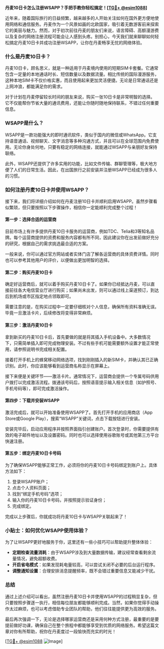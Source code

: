 **丹麦10日卡怎么注册WSAPP？手把手教你轻松搞定！[[TG💪+ @esim1088](https://t.me/s/esim1088)]**

近年来，随着国际旅行的日益频繁，越来越多的人开始关注如何在国外更方便地使用网络和通信服务。丹麦作为一个风景如画的北欧国家，吸引着无数游客前来探索它的美丽与魅力。然而，对于初次前往丹麦的朋友们来说，语言障碍、高额漫游费以及复杂的网络注册流程可能会让人感到头疼。别担心，今天我们就来聊聊如何轻松搞定丹麦10日卡并成功注册WSAPP，让你在丹麦畅享无忧的网络体验。

### 什么是丹麦10日卡？

丹麦10日卡，顾名思义，就是一种适用于丹麦境内使用的短期SIM卡套餐。它通常包含一定量的本地通话时长、短信数量以及数据流量。相比传统的国际漫游服务，这种本地SIM卡不仅价格实惠，而且使用起来更加灵活便捷。无论是日常通话还是上网冲浪，都能满足你的需求。

对于计划在丹麦停留较长时间的朋友来说，购买一张10日卡是非常明智的选择。它不仅能帮你节省大量的通讯费用，还能让你随时随地保持联系，不错过任何重要信息。

### WSAPP是什么？

WSAPP是一款功能强大的即时通讯软件，类似于国内的微信或WhatsApp。它支持语音通话、视频聊天、文字消息等多种沟通方式，并且可以在全球范围内免费使用。无论你身处何地，只要有稳定的网络连接，就能通过WSAPP与亲朋好友保持联络。

此外，WSAPP还提供了许多实用的功能，比如文件传输、群聊管理等，极大地方便了人们的日常生活。因此，在出国旅行之前安装并注册WSAPP已经成为很多人的习惯。

### 如何注册丹麦10日卡并使用WSAPP？

接下来，我们将详细介绍如何在丹麦注册10日卡并顺利启用WSAPP。虽然步骤看似繁琐，但只要按照以下步骤操作，相信你一定能顺利完成整个过程！

#### 第一步：选择合适的运营商

目前市场上有许多提供丹麦10日卡服务的运营商，例如TDC、Telia和3等知名品牌。每个运营商提供的资费和服务内容都有所不同，因此建议你在出发前做好充分的研究，根据自己的需求挑选最合适的方案。

一般来说，你可以通过官方网站或者实体门店了解各运营商的具体资费详情。同时也可以参考其他用户的评价，以便做出更加明智的选择。

#### 第二步：购买丹麦10日卡

确定好运营商后，就可以着手购买丹麦10日卡了。如果你已经抵达丹麦，可以直接前往各大电信营业厅进行购买；如果尚未出发，则可以通过线上渠道预订，到达后到机场或市区指定地点领取即可。

需要注意的是，在购买过程中一定要仔细核对个人信息，确保所有资料准确无误。毕竟一旦激活卡片，后续修改将变得非常麻烦。

#### 第三步：激活丹麦10日卡

拿到新买的丹麦10日卡后，首先要做的就是将其插入手机设备中。大多数情况下，只需简单插入即可完成物理安装。不过有些手机可能需要额外设置才能正常使用，请参照说明书完成相关配置。

接着打开手机上的蜂窝移动网络选项，找到刚刚插入的新SIM卡，并确认其已正确识别。此时，你应该能够看到运营商名称显示在屏幕上。

接下来便是关键环节——激活卡片。通常情况下，运营商会提供一个专属号码供用户拨打以完成激活流程。拨通该号码后，按照语音提示输入相关信息（如护照号、手机号码等），即可完成激活操作。

#### 第四步：下载并安装WSAPP

激活完成后，就可以开始准备使用WSAPP了。首先打开手机的应用商店（App Store或Google Play），搜索“WSAPP”关键词，点击下载按钮进行安装。

安装完毕后，启动应用程序并按照界面指引创建账户。首次登录时，你需要提供有效的电子邮件地址以及设置密码。同时也可以选择使用谷歌账号或其他第三方平台快速注册。

#### 第五步：绑定丹麦10日卡号码

为了确保WSAPP能够正常工作，必须将你的丹麦10日卡号码绑定到账户上。具体方法如下：

1. 登录WSAPP账户；
2. 点击个人资料页面；
3. 找到“绑定手机号码”选项；
4. 输入你的丹麦10日卡号码，并按照提示验证身份；
5. 完成绑定。

完成以上步骤后，你就成功将丹麦10日卡与WSAPP关联起来了！

### 小贴士：如何优化WSAPP使用体验？

为了让WSAPP更好地服务于你，这里还有一些小技巧可以帮助提升整体体验：

- **定期检查流量消耗**：由于WSAPP涉及到大量数据传输，建议经常查看剩余流量情况，避免超额收费。
- **开启省电模式**：如果发现耗电量较高，可以尝试关闭不必要的后台运行程序。
- **调整通知设置**：合理安排消息提醒频率，既不会错过重要信息又能减少干扰。

### 总结

通过上述介绍可以看出，虽然注册丹麦10日卡并使用WSAPP的过程稍显复杂，但只要按照步骤逐一执行，相信每位朋友都能够顺利完成。当然，如果你觉得手动操作太过麻烦，也可以考虑借助专业团队的帮助，他们往往能提供更为高效的服务。

最后再次强调一下，无论是选择哪家运营商还是采用何种方式注册，最重要的是要提前做好功课，确保自己在整个旅程中都能够享受到优质的网络服务。希望这篇文章对你有所帮助，祝你在丹麦度过一段愉快而充实的时光！

[[TG💪+ @esim1088](https://t.me/s/esim1088) ![Image](https://i.postimg.cc/4NQfJmqS/Snipaste-2025-05-13-00-14-12.png)]